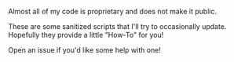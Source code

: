 Almost all of my code is proprietary and does not make it public.

These are some sanitized scripts that I'll try to occasionally update. Hopefully they provide a little "How-To" for you!

Open an issue if you'd like some help with one!
